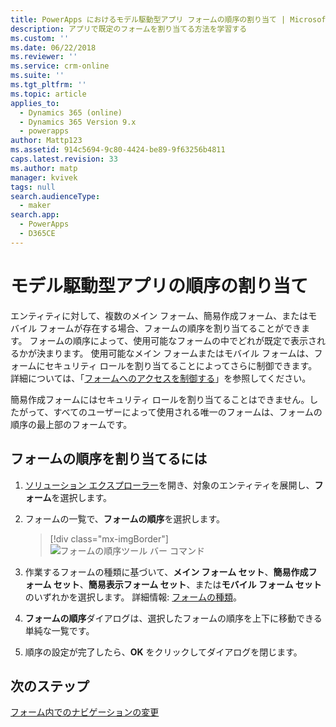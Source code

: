 ```yaml
---
title: PowerApps におけるモデル駆動型アプリ フォームの順序の割り当て | MicrosoftDocs
description: アプリで既定のフォームを割り当てる方法を学習する
ms.custom: ''
ms.date: 06/22/2018
ms.reviewer: ''
ms.service: crm-online
ms.suite: ''
ms.tgt_pltfrm: ''
ms.topic: article
applies_to:
  - Dynamics 365 (online)
  - Dynamics 365 Version 9.x
  - powerapps
author: Mattp123
ms.assetid: 914c5694-9c80-4424-be89-9f63256b4811
caps.latest.revision: 33
ms.author: matp
manager: kvivek
tags: null
search.audienceType:
  - maker
search.app:
  - PowerApps
  - D365CE
---
```

# <a name="assign-model-driven-app-form-order"></a>モデル駆動型アプリの順序の割り当て

 エンティティに対して、複数のメイン フォーム、簡易作成フォーム、またはモバイル フォームが存在する場合、フォームの順序を割り当てることができます。 フォームの順序によって、使用可能なフォームの中でどれが既定で表示されるかが決まります。 使用可能なメイン フォームまたはモバイル フォームは、フォームにセキュリティ ロールを割り当てることによってさらに制御できます。 詳細については、「[フォームへのアクセスを制御する](control-access-forms.md)」を参照してください。  
  
 簡易作成フォームにはセキュリティ ロールを割り当てることはできません。したがって、すべてのユーザーによって使用される唯一のフォームは、フォームの順序の最上部のフォームです。  
  
## <a name="to-assign-a-form-order"></a>フォームの順序を割り当てるには  
  
1.  [ソリューション エクスプローラー](advanced-navigation.md#solution-explorer)を開き、対象のエンティティを展開し、**フォーム**を選択します。  
  
2.  フォームの一覧で、**フォームの順序**を選択します。  

     > [!div class="mx-imgBorder"] 
     > ![フォームの順序ツール バー コマンド](media/form-order.png)
  
3.  作業するフォームの種類に基づいて、**メイン フォーム セット**、**簡易作成フォーム セット**、**簡易表示フォーム セット**、または**モバイル フォーム セット**のいずれかを選択します。 詳細情報: [フォームの種類](types-forms.md)。 
  
4.  **フォームの順序**ダイアログは、選択したフォームの順序を上下に移動できる単純な一覧です。  
  
5.  順序の設定が完了したら、**OK** をクリックしてダイアログを閉じます。  

## <a name="next-steps"></a>次のステップ

[フォーム内でのナビゲーションの変更](use-the-form-editor-legacy.md)
